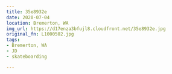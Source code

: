 ```yaml
---
title: 35e8932e
date: 2020-07-04
location: Bremerton, WA
img_url: https://d17enza3bfujl8.cloudfront.net/35e8932e.jpg
original_fn: L1000502.jpg
tags:
- Bremerton, WA
- JD
- skateboarding

---
```


